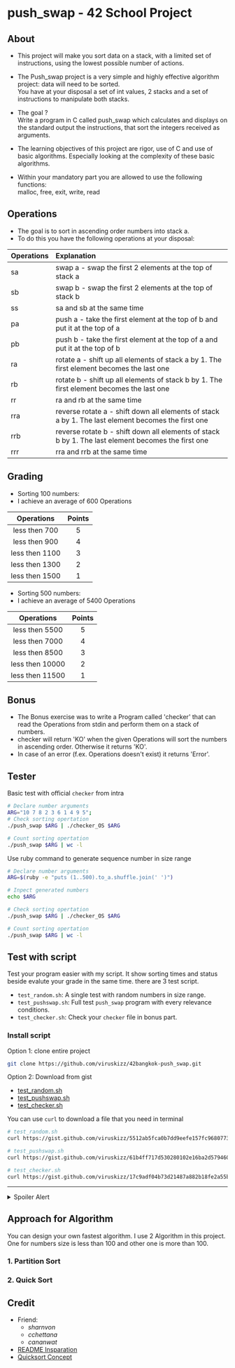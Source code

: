 # push_swap - 42 School Project

<!-- [![akurz's 42 push_swap Score](https://badge42.vercel.app/api/v2/cl1z3zeq4001109mkr4my4esw/project/2340733)](https://github.com/JaeSeoKim/badge42) -->


## About

* This project will make you sort data on a stack, with a limited set of instructions, using the lowest possible number of actions.

* The Push_swap project is a very simple and highly effective algorithm project: data will need to be sorted.  
You have at your disposal a set of int values, 2 stacks and a set of instructions to manipulate both stacks.  

* The goal ?  
Write a program in C called push_swap which calculates and displays on the standard output the instructions, that sort the integers received as arguments.

* The learning objectives of this project are rigor, use of C and use of basic algorithms. Especially looking at the complexity of these basic algorithms.

* Within your mandatory part you are allowed to use the following functions:  
malloc, free, exit, write, read

## Operations

* The goal is to sort in ascending order numbers into stack a.  
* To do this you have the following operations at your disposal:

| Operations | Explanation |
| :--- | :--- |
| sa | swap a - swap the first 2 elements at the top of stack a |
| sb | swap b - swap the first 2 elements at the top of stack b |
| ss | sa and sb at the same time |
| pa | push a - take the first element at the top of b and put it at the top of a |
| pb | push b - take the first element at the top of a and put it at the top of b |
| ra | rotate a - shift up all elements of stack a by 1. The first element becomes the last one |
| rb | rotate b - shift up all elements of stack b by 1. The first element becomes the last one |
| rr | ra and rb at the same time |
| rra | reverse rotate a - shift down all elements of stack a by 1. The last element becomes the first one |
| rrb | reverse rotate b - shift down all elements of stack b by 1. The last element becomes the first one |
| rrr | rra and rrb at the same time |

## Grading

* Sorting 100 numbers:
* I achieve an average of 600 Operations
  
| Operations | Points |
| :---: | :---: |
| less then 700 | 5 |
| less then 900 | 4 |
| less then 1100 | 3 |
| less then 1300 | 2 |
| less then 1500 | 1 |

* Sorting 500 numbers: 
* I achieve an average of 5400 Operations 

| Operations | Points |
| :---: | :---: |
| less then 5500 | 5 |
| less then 7000 | 4 |
| less then 8500 | 3 |
| less then 10000 | 2 |
| less then 11500 | 1 |

## Bonus

* The Bonus exercise was to write a Program called 'checker' that can read the Operations from stdin and perform them on a stack of numbers.
* checker will return 'KO' when the given Operations will sort the numbers in ascending order. Otherwise it returns 'KO'.
* In case of an error (f.ex. Operations doesn't exist) it returns 'Error'.

## Tester

Basic test with official `checker` from intra
```sh
# Declare number arguments
ARG="10 7 8 2 3 6 1 4 9 5";
# Check sorting opertation
./push_swap $ARG | ./checker_OS $ARG

# Count sorting opertation
./push_swap $ARG | wc -l
```

Use ruby command to generate sequence number in size range
```sh
# Declare number arguments
ARG=$(ruby -e "puts (1..500).to_a.shuffle.join(' ')")

# Inpect generated numbers
echo $ARG

# Check sorting opertation
./push_swap $ARG | ./checker_OS $ARG

# Count sorting opertation
./push_swap $ARG | wc -l
```

## Test with script

Test your program easier with my script. It show sorting times and status beside evalute your grade in the same time. there are 3 test script.
- `test_random.sh`: A single test with random numbers in size range.
- `test_pushswap.sh`: Full test `push_swap` program with every relevance conditions.
- `test_checker.sh`: Check your `checker` file in bonus part.

### Install script
Option 1: clone entire project
```sh
git clone https://github.com/viruskizz/42bangkok-push_swap.git
```

Option 2: Download from gist

- [test_random.sh](https://gist.github.com/viruskizz/5512ab5fca0b7dd9eefe157fc9680773) 
- [test_pushswap.sh](https://gist.github.com/viruskizz/61b4ff717d530280102e16ba2d579460)
- [test_checker.sh](https://gist.github.com/viruskizz/17c9adf04b73d21487a882b18fe2a55b)
  
You can use `curl` to download a file that you need in terminal
```sh
# test_random.sh
curl https://gist.github.com/viruskizz/5512ab5fca0b7dd9eefe157fc9680773 -o test_random.sh

# test_pushswap.sh
curl https://gist.github.com/viruskizz/61b4ff717d530280102e16ba2d579460 -o test_pushswap.sh

# test_checker.sh
curl https://gist.github.com/viruskizz/17c9adf04b73d21487a882b18fe2a55b -o test_checker.sh
```

-----

<details>
  <summary>Spoiler Alert</summary>
  A Computer Science Portal for Geeks
</details>

## Approach for Algorithm

You can design your own fastest algorithm. I use 2 Algorithm in this project. One for numbers size is less than 100 and other one is more than 100.

### 1. Partition Sort


### 2. Quick Sort




## Credit
- Friend:
  - _sharnvon_
  - _cchettana_
  - _cananwat_
- [README Insparation]()
- [Quicksort Concept]()
<!--
1. I go through stack A looking for a sequenece of numbers that is already in ascending order.
2. I keep this sequenece of numbers in stack A and push all other elements to stack B.
3. Before performing any further Operations, i calculate for every single element in Stack B how many operations it would need to get to it's correct position in stack A.
4. I choose the element on stack B, that needs the fewest amount of Operations. Then I perform the Operations that are required to get it to the correct position in stack A.
5. I repeat step 3 and step 4 until stack A is sorted and stack B is empty.
6. Now i only need to align stack A, which means rotating it until the smallest element is at the top.
-->